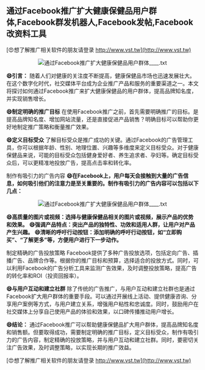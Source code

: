 ## **通过Facebook推广扩大健康保健品用户群体,Facebook群发机器人,Facebook发帖,Facebook改资料工具**

[😍想了解推广相关软件的朋友请登录 http://www.vst.tw](http://www.vst.tw)

 <center><img src="https://vst.tw/MP4/tuiguang/png/0.png" alt="通过Facebook推广扩大健康保健品用户群体____.txt"></center>

**😄引言：**
随着人们对健康的关注度不断提高，健康保健品市场也迅速发展壮大。在这个数字化时代，社交媒体平台成为企业推广产品和服务的重要渠道之一。本文将探讨如何通过Facebook推广来扩大健康保健品的用户群体，提高品牌知名度，并实现销售增长。

**😄制定明确的推广目标**
在使用Facebook推广之前，首先需要明确推广的目标。是提高品牌知名度、增加网站流量，还是直接促进产品销售？明确目标可以帮助你更好地制定推广策略和衡量推广效果。

**😄定义目标受众**
了解目标受众是推广成功的关键。通过Facebook的广告管理工具，你可以根据年龄、性别、地理位置、兴趣等多维度来定义目标受众。对于健康保健品来说，可能的目标受众包括健身爱好者、养生追求者、孕妇等。确定目标受众后，可以更精准地投放广告，提高点击率和转化率。

制作有吸引力的广告内容
**😄在Facebook上，用户每天会接触到大量的广告信息，如何吸引他们的注意力是至关重要的。制作有吸引力的广告内容可以包括以下几点：**

 <center><img src="https://vst.tw/MP4/tuiguang/png/7.png" alt="通过Facebook推广扩大健康保健品用户群体____.txt"></center>

**😄高质量的图片或视频：选择与健康保健品相关的图片或视频，展示产品的优势和效果。**
**😄强调产品特点：突出产品的独特性、功效和适用人群，让用户对产品产生兴趣。**
**😄清晰的呼吁行动按钮：添加明确的呼吁行动按钮，如“立即购买”、“了解更多”等，方便用户进行下一步动作。**

制定精确的广告投放策略
Facebook提供了多种广告投放选项，包括定向广告、插播广告、品牌合作等。根据你的推广目标和预算，选择适合的投放方式。同时，可以利用Facebook的广告分析工具来监测广告效果，及时调整投放策略，提高广告的转化率和ROI（投资回报率）。

**😄与用户互动和建立社群**
除了传统的广告推广，与用户互动和建立社群也是通过Facebook扩大用户群体的重要手段。可以通过开展线上活动、提供健康咨询、分享用户案例等方式，与用户建立关系，增强用户粘性和忠诚度。同时，鼓励用户在社交媒体上分享自己使用产品的体验和效果，以口碑传播推动用户增长。

**😄结论：**
通过Facebook推广可以帮助健康保健品扩大用户群体，提高品牌知名度和销售额。但要取得成功，需要制定明确的推广目标，定义目标受众，制作有吸引力的广告内容，制定精确的投放策略，并与用户互动和建立社群。同时，要密切关注广告效果，及时调整策略，以实现长期的推广效益。

[😍想了解推广相关软件的朋友请登录 http://www.vst.tw](http://www.vst.tw)



